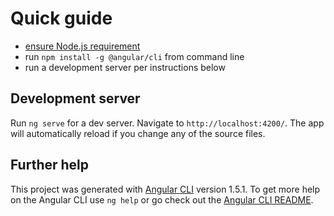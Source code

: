 # Quick guide
- [ensure Node.js requirement](https://github.com/angular/angular-cli/blob/master/README.md#prerequisites)
- run ```npm install -g @angular/cli``` from command line
- run a development server per instructions below

## Development server

Run `ng serve` for a dev server. Navigate to `http://localhost:4200/`. The app will automatically reload if you change any of the source files.

## Further help

This project was generated with [Angular CLI](https://github.com/angular/angular-cli) version 1.5.1.
To get more help on the Angular CLI use `ng help` or go check out the [Angular CLI README](https://github.com/angular/angular-cli/blob/master/README.md).
